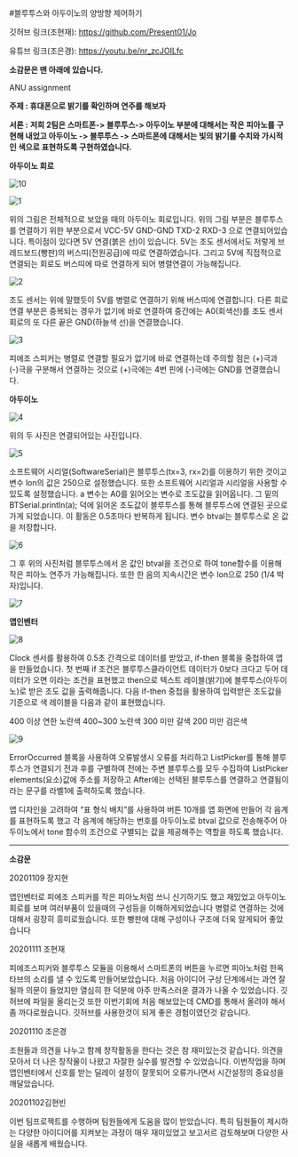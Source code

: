 #블루투스와 아두이노의 양방향 제어하기

깃허브 링크(조현재): https://github.com/Present01/Jo 

유튜브 링크(조은경): https://youtu.be/nr_zcJOILfc

**소감문은 맨 아래에 있습니다.**

ANU assignment

**주제 : 휴대폰으로 밝기를 확인하며 연주를 해보자**

**서론 :**
**저희 2팀은 스마트폰-> 블루투스-> 아두이노 부분에 대해서는 작은 피아노를 구현해 내었고 아두이노 -> 블루투스 -> 스마트폰에 대해서는 빛의 밝기를 수치와 가시적인 색으로 표현하도록 구현하였습니다.**

**아두이노 회로**

![10](https://user-images.githubusercontent.com/36477051/98627509-c4741180-2357-11eb-9e38-2e7a3d546535.PNG) 

![1](https://user-images.githubusercontent.com/36477051/98627524-cb9b1f80-2357-11eb-80c9-98984ffa65e1.PNG)

위의 그림은 전체적으로 보았을 때의 아두이노 회로입니다.
위의 그림 부분은 블루투스를 연결하기 위한 부분으로서 VCC-5V GND-GND TXD-2 RXD-3 으로 연결되어있습니다. 특이점이 있다면 5V 연결(붉은 선)이 있습니다. 5V는 조도 센서에서도 저렇게 브레드보드(빵판)의 버스띠(전원공급)에 따로 연결하였습니다. 그리고 5V에 직접적으로 연결되는 회로도 버스띠에 따로 연결하게 되어 병렬연결이 가능해집니다.

![2](https://user-images.githubusercontent.com/36477051/98627527-cc33b600-2357-11eb-900f-c066e432d509.PNG)

조도 센서는 위에 말했듯이 5V를 병렬로 연결하기 위해 버스띠에 연결합니다. 다른 회로 연결 부분은 중복되는 경우가 없기에 바로 연결하여 중간에는 A0(회색선)를 조도 센서 회로의 또 다른 끝은 GND(하늘색 선)을 연결했습니다.

![3](https://user-images.githubusercontent.com/36477051/98627528-cccc4c80-2357-11eb-96e6-7b310537c80d.PNG)

피에조 스피커는 병렬로 연결할 필요가 없기에 바로 연결하는데 주의할 점은 (+)극과 (-)극을 구분해서 연결하는 것으로 (+)극에는 4번 핀에 (-)극에는 GND를 연결했습니다.

**아두이노**

![4](https://user-images.githubusercontent.com/36477051/98627529-cccc4c80-2357-11eb-8b79-4f300c775379.PNG)

위의 두 사진은 연결되어있는 사진입니다. 

![5](https://user-images.githubusercontent.com/36477051/98627543-d0f86a00-2357-11eb-8d31-1787fd225000.PNG)



소프트웨어 시리얼(SoftwareSerial)은 블루투스(tx=3, rx=2)를 이용하기 위한 것이고 변수 lon의 값은 250으로 설정했습니다. 또한 소프트웨어 시리얼과 시리얼을 사용할 수 있도록 설정했습니다.
a 변수는 A0를 읽어오는 변수로 조도값을 읽어옵니다. 그 밑의 BTSerial.println(a); 덕에 읽어온 조도값이 블루투스를 통해 블루투스에 연결된 곳으로 가게 되었습니다. 이 활동은 0.5초마다 반복하게 됩니다. 변수 btval는 블루투스로 온 값을 저장합니다.

![6](https://user-images.githubusercontent.com/36477051/98627544-d2299700-2357-11eb-8441-f8a391b0f32c.PNG)

그 후 위의 사진처럼 블루투스에서 온 값인 btval을 조건으로 하여 tone함수를 이용해 작은 피아노 연주가 가능해집니다. 또한 한 음의 지속시간은 변수 lon으로 250 (1/4 박자)입니다.

![7](https://user-images.githubusercontent.com/36477051/98627545-d2299700-2357-11eb-8911-fecc4f4a9f25.PNG)

**앱인벤터**

![8](https://user-images.githubusercontent.com/36477051/98627546-d2c22d80-2357-11eb-8369-c73b17beccbd.PNG)

Clock 센서를 활용하여 0.5초 간격으로 데이터를 받았고, if-then 블록을 중첩하여 앱을 만들었습니다. 
첫 번째 if 조건은 블루투스클라이언트 데이터가 0보다 크다고 두어 데이터가 오면 이라는 조건을 표현했고 then으로 텍스트 레이블(밝기)에 블루투스(아두이노)로 받은 조도 값을 출력해줍니다. 다음 if-then 중첩을 활용하여 입력받은 조도값을 기준으로 색 레이블을 다음과 같이 표현했습니다.

400 이상 연한 노란색
400~300 노란색
300 미만 갈색
200 미만 검은색

![9](https://user-images.githubusercontent.com/36477051/98627547-d35ac400-2357-11eb-9c90-ce371e96bb73.PNG)

ErrorOccurred 블록을 사용하여 오류발생시 오류를 처리하고 ListPicker를 통해 블루투스가 연결되기 전과 후를 구별하여 전에는 주변 블루투스를 모두 수집하여 ListPicker elements(요소)값에 주소를 저장하고 After에는 선택된 블루투스를 연결하고 연결됨이라는 문구를 라벨1에 출력하도록 했습니다.

앱 디자인을 고려하여 “표 형식 배치”를 사용하여 버튼 10개를 앱 화면에 만들어 각 음계를 표현하도록 했고 각 음계에 해당하는 번호를 아두이노로 btval 값으로 전송해주어 아두이노에서 tone 함수의 조건으로 구별되는 값을 제공해주는 역할을 하도록 했습니다.

----

**소감문**

20201109 장지현

앱인벤터로 피에조 스피커를 작은 피아노처럼 쓰니 신기하기도 했고 재밌었고 아두이노회로를 보며 여러부품이 있을때의 구성등을 이해하게되었습니다 병렬로 연결하는 것에 대해서 굉장히 흥미로웠습니다. 또한 빵판에 대해 구성이나 구조에 더욱 알게되어 좋았습니다

20201111 조현재

피에조스피커와 블루투스 모듈을 이용해서 스마트폰의 버튼을 누르면 피아노처럼 한옥타브의 소리를 낼 수 있도록 만들어보았습니다. 처음 아이디어 구상 단계에서는 과연 잘 될까 의문이 들었지만 열심히 한 덕분에 아주 만족스러운 결과가 나올 수 있었습니다. 깃허브에 파일을 올리는것 또한 이번기회에 처음 해보았는데 CMD를 통해서 올려야 해서 좀 까다로웠습니다. 깃허브를 사용한것이 되게 좋은 경험이였던것 같습니다. 

20201110 조은경

조원들과 의견을 나누고 함께 창작활동을 한다는 것은 참 재미있는것 같습니다. 의견을 모아서 더 나은 창작물이 나왔고 자잘한 실수를 발견할 수 있었습니다. 이번작업을 하며 앱인벤터에서 신호를 받는 딜레이 설정이 잘못되어 오류가나면서 시간설정의 중요성을 깨달았습니다.

20201102김현빈

이번 팀프로젝트를 수행하며 팀원들에게 도움을 많이 받았습니다. 특히 팀원들이 제시하는 다양한 아이디어를 지켜보는 과정이 매우 재미있었고 보고서르 검토해보며 다양한 사실을 새롭게 배웠습니다.
